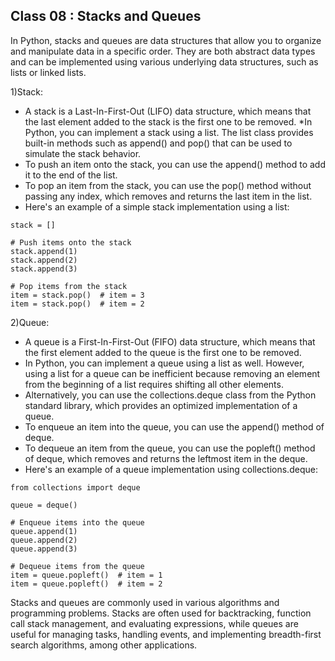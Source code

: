 ## Class 08 : Stacks and Queues

In Python, stacks and queues are data structures that allow you to organize and manipulate data in a specific order. They are both abstract data types and can be implemented using various underlying data structures, such as lists or linked lists.

1)Stack:

- A stack is a Last-In-First-Out (LIFO) data structure, which means that the last element added to the stack is the first one to be removed.
  \*In Python, you can implement a stack using a list. The list class provides built-in methods such as append() and pop() that can be used to simulate the stack behavior.
- To push an item onto the stack, you can use the append() method to add it to the end of the list.
- To pop an item from the stack, you can use the pop() method without passing any index, which removes and returns the last item in the list.
- Here's an example of a simple stack implementation using a list:

```
stack = []

# Push items onto the stack
stack.append(1)
stack.append(2)
stack.append(3)

# Pop items from the stack
item = stack.pop()  # item = 3
item = stack.pop()  # item = 2
```

2)Queue:

- A queue is a First-In-First-Out (FIFO) data structure, which means that the first element added to the queue is the first one to be removed.
- In Python, you can implement a queue using a list as well. However, using a list for a queue can be inefficient because removing an element from the beginning of a list requires shifting all other elements.
- Alternatively, you can use the collections.deque class from the Python standard library, which provides an optimized implementation of a queue.
- To enqueue an item into the queue, you can use the append() method of deque.
- To dequeue an item from the queue, you can use the popleft() method of deque, which removes and returns the leftmost item in the deque.
- Here's an example of a queue implementation using collections.deque:

```
from collections import deque

queue = deque()

# Enqueue items into the queue
queue.append(1)
queue.append(2)
queue.append(3)

# Dequeue items from the queue
item = queue.popleft()  # item = 1
item = queue.popleft()  # item = 2
```

Stacks and queues are commonly used in various algorithms and programming problems. Stacks are often used for backtracking, function call stack management, and evaluating expressions, while queues are useful for managing tasks, handling events, and implementing breadth-first search algorithms, among other applications.
